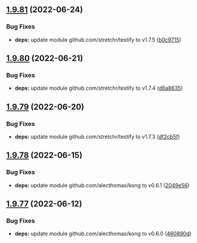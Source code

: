 ## [1.9.81](https://github.com/dds/aoc2020/compare/v1.9.80...v1.9.81) (2022-06-24)


### Bug Fixes

* **deps:** update module github.com/stretchr/testify to v1.7.5 ([b0c9715](https://github.com/dds/aoc2020/commit/b0c971528cf19099a0c71cfd24011ab04f29a142))



## [1.9.80](https://github.com/dds/aoc2020/compare/v1.9.79...v1.9.80) (2022-06-21)


### Bug Fixes

* **deps:** update module github.com/stretchr/testify to v1.7.4 ([d6a8635](https://github.com/dds/aoc2020/commit/d6a8635352b4db2be2ee367eeae026336a280e49))



## [1.9.79](https://github.com/dds/aoc2020/compare/v1.9.78...v1.9.79) (2022-06-20)


### Bug Fixes

* **deps:** update module github.com/stretchr/testify to v1.7.3 ([df2cb5f](https://github.com/dds/aoc2020/commit/df2cb5f0d89ee3c58e7d4494810bccca8f03f2c1))



## [1.9.78](https://github.com/dds/aoc2020/compare/v1.9.77...v1.9.78) (2022-06-15)


### Bug Fixes

* **deps:** update module github.com/alecthomas/kong to v0.6.1 ([2049e56](https://github.com/dds/aoc2020/commit/2049e56bbb299d6142cccffdddce01d99295ebb1))



## [1.9.77](https://github.com/dds/aoc2020/compare/v1.9.76...v1.9.77) (2022-06-12)


### Bug Fixes

* **deps:** update module github.com/alecthomas/kong to v0.6.0 ([460890d](https://github.com/dds/aoc2020/commit/460890dfd415dfd6e2e3ea9cd8df81d7d1f5e8f7))



